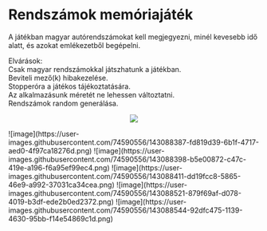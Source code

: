 # Rendszámok memóriajáték
A játékban magyar autórendszámokat kell megjegyezni, minél kevesebb idő alatt, és azokat emlékezetből begépelni.

Elvárások:<br />
Csak magyar rendszámokkal játszhatunk a játékban.<br />
Beviteli mező(k) hibakezelése.<br />
Stopperóra a játékos tájékoztatására.<br />
Az alkalmazásunk méretét ne lehessen változtatni.<br />
Rendszámok random generálása.<br />
<p align="center"> <img src="https://user-images.githubusercontent.com/74590556/143088365-715a8394-e7a1-4736-9ae9-30bae50ba0cd.png"> </p>
![image](https://user-images.githubusercontent.com/74590556/143088387-fd819d39-6b1f-4717-aed0-4f97ca18276d.png)
![image](https://user-images.githubusercontent.com/74590556/143088398-b5e00872-c47c-419e-a196-f6a95ef99ec4.png)
![image](https://user-images.githubusercontent.com/74590556/143088411-dd19fcc8-5865-46e9-a992-37031ca34cea.png)
![image](https://user-images.githubusercontent.com/74590556/143088521-879f69af-d078-4019-b3df-ede2b0ed2372.png)
![image](https://user-images.githubusercontent.com/74590556/143088544-92dfc475-1139-4630-95bb-f14e54869c1d.png)
